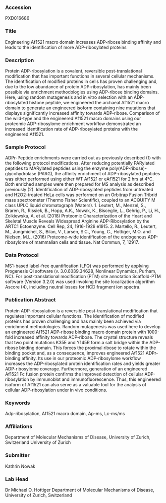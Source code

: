### Accession
PXD016686

### Title
Engineering Af1521 macro domain increases ADP-ribose binding affinity and leads to the identification of more ADP-ribosylated proteins

### Description
Protein ADP-ribosylation is a covalent, reversible post-translational modification that has important functions in several cellular mechanisms. The identification of modified proteins in cells has proven challenging and, due to the low abundance of protein ADP-ribosylation, has mainly been possible via enrichment methodologies using ADP-ribose binding domains. Here, using random mutagenesis and in vitro selection with an ADP-ribosylated histone peptide, we engineered the archaeal Af1521 macro domain to generate an engineered isoform containing nine mutations that displays significantly increased affinity towards ADP-ribose. Comparison of the wild-type and the engineered Af1521 macro domains using our proteomic ADP-ribosylome enrichment workflow demonstrated an increased identification rate of ADP-ribosylated proteins with the engineered Af1521.

### Sample Protocol
ADPr-Peptide enrichments were carried out as previously described (1) with the following protocol modifications. After reducing potentially PARylated peptides to MARylated peptides using the enzyme poly(ADP-ribose)-glycohydrolase (PARG), the affinity enrichment of ADP-ribosylated peptides was either performed using either WT Af1521 or eAf1521 for 2 hrs at 4°C. Both enriched samples were then prepared for MS analysis as described previously (2). Identification of ADP-ribosylated peptides from untreated and H2O2-treated HeLa cells was performed on an Orbitrap Fusion Tribrid mass spectrometer (Thermo Fisher Scientific), coupled to an ACQUITY M class UPLC liquid chromatograph (Waters).  1. Leutert, M., Menzel, S., Braren, R., Rissiek, B., Hopp, A.K., Nowak, K., Bisceglie, L., Gehrig, P., Li, H., Zolkiewska, A. et al. (2018) Proteomic Characterization of the Heart and Skeletal Muscle Reveals Widespread Arginine ADP-Ribosylation by the ARTC1 Ectoenzyme. Cell Rep, 24, 1916-1929 e1915. 2. Martello, R., Leutert, M., Jungmichel, S., Bilan, V., Larsen, S.C., Young, C., Hottiger, M.O. and Nielsen, M.L. (2016) Proteome-wide identification of the endogenous ADP-ribosylome of mammalian cells and tissue. Nat Commun, 7, 12917.

### Data Protocol
MS1-based label-free quantification (LFQ) was performed by applying Progenesis QI software (v. 3.0.6039.34628, Nonlinear Dynamics, Purham, NC). For post-translational modification (PTM) site annotation Scaffold-PTM software (Version 3.2.0) was used invoking the site localization algorithm Ascore (4), including neutral losses for HCD fragment ion spectra.

### Publication Abstract
Protein ADP-ribosylation is a reversible post-translational modification that regulates important cellular functions. The identification of modified proteins has proven challenging and has mainly been achieved via enrichment methodologies. Random mutagenesis was used here to develop an engineered Af1521&#xa0;ADP-ribose binding macro domain protein with 1000-fold increased affinity towards ADP-ribose. The crystal structure reveals that two point mutations K35E and Y145R form a salt bridge within the ADP-ribose binding domain. This forces the proximal ribose to rotate within the binding pocket and, as a consequence, improves engineered Af1521&#xa0;ADPr-binding affinity. Its use in our proteomic ADP-ribosylome workflow increases the ADP-ribosylated protein identification rates and yields greater ADP-ribosylome coverage. Furthermore, generation of an engineered Af1521 Fc fusion protein confirms the improved detection of cellular ADP-ribosylation by immunoblot and immunofluorescence. Thus, this engineered isoform of Af1521 can also serve as a valuable tool for the analysis of cellular ADP-ribosylation under in vivo conditions.

### Keywords
Adp-ribosylation, Af1521 macro domain, Ap-ms, Lc-ms/ms

### Affiliations
Department of Molecular Mechanisms of Disease, University of Zurich, Switzerland
University of Zurich

### Submitter
Kathrin Nowak

### Lab Head
Dr Michael O. Hottiger
Department of Molecular Mechanisms of Disease, University of Zurich, Switzerland


